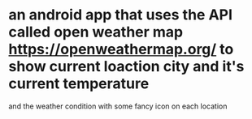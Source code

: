 # an android app that uses the API called open weather map https://openweathermap.org/ to show current loaction city and it's current temperature
and the weather condition with some fancy icon on each location
